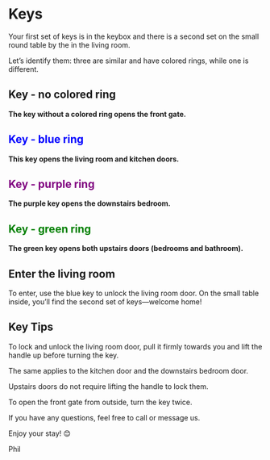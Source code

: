# Keys
Your first set of keys is in the keybox and there is a second set on the small round table by the in the living room. 

Let’s identify them: three are similar and have colored rings, while one is different.


## Key - no colored ring ##

**The key without a colored ring opens the front gate.**

## <span style="color:blue;">Key - blue ring</span> ##

**This key opens the living room and kitchen doors.**

## <span style="color:purple;">Key - purple ring</span> ##

**The purple key opens the downstairs bedroom.**

## <span style="color:green;">Key - green ring</span> ##

**The green key opens both upstairs doors (bedrooms and bathroom).**

## Enter the living room ##

To enter, use the blue key to unlock the living room door. On the small table inside, you’ll find the second set of keys—welcome home!

## Key Tips ##

To lock and unlock the living room door, pull it firmly towards you and lift the handle up before turning the key.

The same applies to the kitchen door and the downstairs bedroom door.

Upstairs doors do not require lifting the handle to lock them.

To open the front gate from outside, turn the key twice.

If you have any questions, feel free to call or message us.

Enjoy your stay! 😊

Phil
